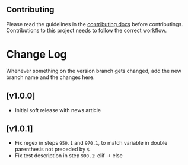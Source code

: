 ## Contributing

Please read the guidelines in the [contributing docs](https://contribute.freecodecamp.org/#/how-to-work-on-tutorials-that-use-coderoad) before contributings. Contributions to this project needs to follow the correct workflow.

# Change Log

Whenever something on the version branch gets changed, add the new branch name and the changes here.

## [v1.0.0]

- Initial soft release with news article

## [v1.0.1]

- Fix regex in steps `950.1` and `970.1`, to match variable in double parenthesis not preceded by `$`
- Fix test description in step `990.1`: elif -> else
